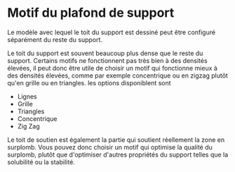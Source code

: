 Motif du plafond de support
===

Le modèle avec lequel le toit du support est dessiné peut être configuré séparément du reste du support.

Le toit du support est souvent beaucoup plus dense que le reste du support. Certains motifs ne fonctionnent pas très bien à des densités élevées, il peut donc être utile de choisir un motif qui fonctionne mieux à des densités élevées, comme par exemple concentrique ou en zigzag plutôt qu'en grille ou en triangles. les options disponiblent sont

* Lignes
* Grille
* Triangles
* Concentrique
* Zig Zag


Le toit de soutien est également la partie qui soutient réellement la zone en surplomb. Vous pouvez donc choisir un motif qui optimise la qualité du surplomb, plutôt que d'optimiser d'autres propriétés du support telles que la solubilité ou la stabilité.
